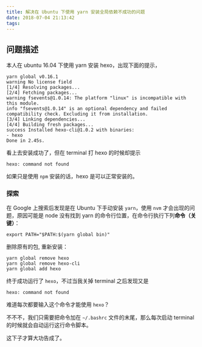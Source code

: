 ```yaml
---
title: 解决在 Ubuntu 下使用 yarn 安装全局依赖不成功的问题
date: 2018-07-04 21:13:42
tags:
---
```

## 问题描述
本人在 ubuntu 16.04 下使用 yarn 安装 hexo，出现下面的提示，
```
yarn global v0.16.1
warning No license field
[1/4] Resolving packages...
[2/4] Fetching packages...
warning fsevents@1.0.14: The platform "linux" is incompatible with this module.
info "fsevents@1.0.14" is an optional dependency and failed compatibility check. Excluding it from installation.
[3/4] Linking dependencies...
[4/4] Building fresh packages...
success Installed hexo-cli@1.0.2 with binaries:
- hexo
Done in 2.45s.
```
看上去安装成功了，但在 terminal 打 hexo 的时候却提示
```
hexo: command not found
```

如果只是使用 `npm` 安装的话，hexo 是可以正常安装的。

### 探索
在 Google 上搜索后发现是在 Ubuntu 下手动安装 `yarn`，使用 `nvm` 才会出现的问题，原因可能是 node 没有找到 yarn 的命令行位置，在命令行执行下列**命令（关键）**：
```
export PATH="$PATH:$(yarn global bin)"
```

删除原有的包, 重新安装：
```
yarn global remove hexo
yarn global remove hexo-cli
yarn global add hexo
```

终于成功运行了 `hexo`，不过当我关掉 terminal 之后发现又是
```
hexo: command not found
```
难道每次都要输入这个命令才能使用 `hexo`？

不不不，我们只需要把命令加在 `~/.bashrc` 文件的末尾，那么每次启动 terminal 的时候就会自动运行这行命令脚本。


这下子才算大功告成了。